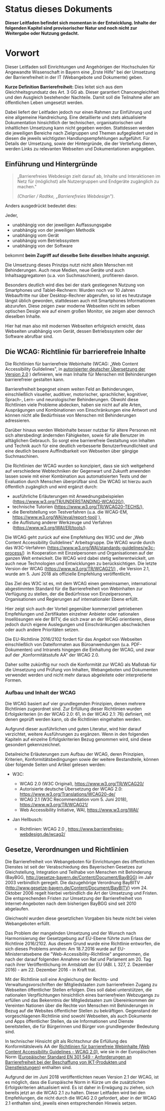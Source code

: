 # Status dieses Dokuments

<div class="alert alert-primary" role="alert">

<strong>Dieser Leitfaden befindet sich momentan in der Entwicklung. Inhalte der folgenden Kapitel sind provisorischer Natur und noch nicht zur Weitergabe oder Nutzung gedacht.</strong>

</div>



Vorwort
=======

Dieser Leitfaden soll Einrichtungen und Angehörigen der Hochschulen für Angewandte Wissenschaft in Bayern eine „Erste Hilfe" bei der Umsetzung der Barrierefreiheit in der IT (Webangebote und Dokumente) geben.

**Kurze Definition Barrierefreiheit:** Dies leitet sich aus dem Gleichheitsgrundsatz des Art. 3 GG ab. Dieser garantiert Chancengleichheit und den Ausgleich bestehender Nachteile. Damit soll die Teilnahme aller am öffentlichen Leben umgesetzt werden.

Dabei liefert der Leitfaden jedoch nur einen Rahmen zur Einführung und eine allgemeine Handreichung. Eine detaillierte und stets aktualisierte Dokumentation hinsichtlich der technischen, organisatorischen und inhaltlichen Umsetzung kann nicht gegeben werden. Stattdessen werden die jeweiligen Bereiche nach Zielgruppen und Themen aufgegliedert und in diesen die jeweils wichtigsten Handlungsempfehlungen aufgeführt. Für Details der Umsetzung, sowie der Hintergründe, die der Vertiefung dienen, werden Links zu relevanten Webseiten und Dokumentationen angegeben.

Einführung und Hintergründe
---------------------------

>„Barrierefreies Webdesign zielt darauf ab, Inhalte und Interaktionen im Netz für (möglichst) alle  Nutzergruppen und Endgeräte zugänglich zu machen." 
>
> <cite>(Charlier / Radtke, „Barrierefreies Webdesign")</cite>.

Anders ausgedrückt bedeutet dies:

Jeder,

-   unabhängig von der jeweiligen Auffassungsgabe
-   unabhängig von der jeweiligen Methodik
-   unabhängig vom Gerät
-   unabhängig vom Betriebssystem
-   unabhängig von der Software

bekommt **beim Zugriff auf dieselbe Seite dieselben Inhalte angezeigt**.

Die Umsetzung dieses Prinzips nutzt nicht allein Menschen mit Behinderungen. Auch neue Medien, neue Geräte und auch Inhaltsaggregatoren (u.a. von Suchmaschinen), profitieren davon.

Besonders deutlich wird dies bei der stark gestiegenen Nutzung von Smartphones und Tablet-Rechnern: Wurden noch vor 10 Jahren Webauftritte nur über Desktop-Rechner abgerufen, so ist es heutzutage längst üblich geworden,
stattdessen auch mit Smartphones Informationen abzurufen. Diese zeigen zwar moderne Webseiten nicht im selben optischen Design wie auf einem großen Monitor, sie zeigen aber dennoch dieselben Inhalte.

Hier hat man also mit modernen Webseiten erfolgreich erreicht, dass Webseiten unabhängig vom Gerät, dessen Betriebssystem oder der Software abrufbar sind.

Die WCAG: Richtlinie für barrierefreie Inhalte
----------------------------------------------

Die Richtlinien für barrierefreie Webinhalte (WCAG: „Web Content Accessibility Guildelines", in [autorisierter deutscher Übersetzung der Version 2.0](https://www.w3.org/Translations/WCAG20-de/) )
definieren, wie man Inhalte für Menschen mit Behinderungen barrierefreier gestalten kann.

Barrierefreiheit begegnet einem weiten Feld an Behinderungen, einschließlich visueller, auditiver, motorischer, sprachlicher, kognitiver, Sprach-, Lern- und neurologischer Behinderungen. Obwohl diese Richtlinien viele Probleme abdecken, haben sie nicht auf alle Arten, Ausprägungen und Kombinationen von Einschränkungen eine Antwort und können nicht alle Bedürfnisse von Menschen mit Behinderungen adressieren.

Darüber hinaus werden Webinhalte besser nutzbar für ältere Personen mit sich altersbedingt ändernden Fähigkeiten, sowie für alle Benutzer im alltäglichen Gebrauch. So sorgt eine barrierefreie Gestaltung von
Inhalten und Technik auch für eine deutlich verbesserte Benutzerfreundlichkeit und eine deutlich bessere Auffindbarkeit von Webseiten über gängige Suchmaschinen.

Die Richtlinien der WCAG wurden so konzipiert, dass sie sich weitgehend auf verschiedene Webtechniken der Gegenwart und Zukunft anwenden lassen sowie mit einer Kombination aus automatisierten Tests und der Evaluation
durch Menschen überprüfbar sind. Die WCAG ist hierzu auch öffentlich zugänglich und wird ergänzt durch:

-   ausführliche Erläuterungen mit Anwednungsbeispielen 
    (<https://www.w3.org/TR/UNDERSTANDING-WCAG20/>),
-   technische Tutorien (<https://www.w3.org/TR/WCAG20-TECHS/>),
-   die Bereitstellung von Testverfahren (u.a. die WCAG-EM,
    <https://www.w3.org/WAI/eval/report-tool/> ),
-   die Auflistung anderer Werkzeuge und Verfahren
    (<https://www.w3.org/WAI/ER/tools/>).

Die WCAG geht zurück auf eine Empfehlung des W3C und der „Web Content Accessibility Guildelines" Arbeitsgruppe. Die WCAG wurde durch das W3C-Verfahren (<https://www.w3.org/WAI/standards-guidelines/w3c-process/>)  in
Kooperation mit Einzelpersonen und Organisationen auf der ganzen Welt entwickelt. Die WCAG wird dabei stetig weiterentwickelt, um auch neue Technologien und Entwicklungen zu berücksichtigen. Die letzte Version
der WCAG (<https://www.w3.org/TR/WCAG21/)> , die Version 2.1, wurde am 5. Juni 2018 als offizielle Empfehlung veröffentlicht.

Das Ziel des W3C ist es, mit dem WCAG einen gemeinsamen, international abgestimmten Standard für die Barrierefreiheit von Webinhalten zur Verfügung zu stellen, der die Bedürfnisse von Einzelpersonen,
Organisationen und Regierungen auf internationaler Ebene erfüllt. 

Hier zeigt sich auch der Vorteil gegenüber kommerziell getriebenen Empfehlungen und Zertifikaten einzelner Anbieter oder nationalen Insellösungen wie der BITV, die sich zwar an der WCAG orientieren, diese jedoch durch eigene Auslegungen und Einschränkungen abschwächen oder auch andere Prioritäten setzen.

Die EU-Richtlinie 2016/2102 fordert für das Angebot von Webseiten einschließlich von Dateiformaten aus Büroanwendungen (u.a. PDF-Dokumenten) und Intranets hingegen die Einhaltung der WCAG, und zwar auf der „Konformitätsstufe AA" der WCAG 2.0.

Daher sollte zukünftig nur noch die Konformität zur WCAG als Maßstab für die Umsetzung und Prüfung von Inhalten, Webangeboten und Dokumenten verwendet werden und nicht mehr daraus abgeleitete oder interpretierte
Formen.


### Aufbau und Inhalt der WCAG

Die WCAG basiert auf vier grundlegenden Prinzipien, denen mehrere Richtlinien zugeordnet sind. Zur Erfüllung dieser Richtlinien wurden Erfolgskriterien (in der WCAG 2.0: 61, in der WCAG 2.1: 76) definiert, mit denen geprüft werden kann, ob die Richtlinien eingehalten werden.

Aufgrund dieser ausführlichen und guten Literatur, wird hier darauf verzichtet, weitere Ausführungen zu ergänzen. Wenn in den folgenden Kapiteln auf einzelne Erfolgskriterien Bezug genommen wird, sind diese gesondert gekennzeichnet.

Detailreiche Erläuterungen zum Aufbau der WCAG, deren Prinzipien, Kriterien, Konformitätsbedingungen sowie der weitere Bestandteile, können über folgende Seiten und Artikel gelesen werden:

-   W3C:
    -   WCAG 2.0 (W3C Original), <https://www.w3.org/TR/WCAG20/>
    -   Autorisierte deutsche Übersetzung der WCAG 2.0:
        <https://www.w3.org/Translations/WCAG20-de/>
    -   WCAG 2.1 (W3C Recommendation vom 5. Juni 2018),
        <https://www.w3.org/TR/WCAG21/>
    -   Web Accessibility Initiative, WAI, <https://www.w3.org/WAI/>

-   Jan Hellbusch:
    -   Richtlinien: WCAG 2.0 ,
        <https://www.barrierefreies-webdesign.de/wcag2/>


Gesetze, Verordnungen und Richtlinien
-------------------------------------

Die Barrierefreiheit von Webangeboten für Einrichtungen des öffentlichen Dienstes ist seit der Verabschiedung des Bayerischen Gesetzes zur Gleichstellung, Integration und Teilhabe von Menschen mit Behinderung
(BayBGG, <http://gesetze-bayern.de/Content/Document/BayBGG>) im Jahr 2003 verbindlich geregelt. Die dazugehörige Verordnung BayBITV (<http://www.gesetze-bayern.de/Content/Document/BayBITV>) vom 24.
Oktober 2006 regelt hierbei verbindlich die Art der Umsetzung und Fristen. Die entsprechenden Fristen zur Umsetzung der Barrierefreiheit von Internet-Angeboten nach dem bisherigen BayBGG sind seit 2010
abgelaufen.

Gleichwohl wurden diese gesetzlichen Vorgaben bis heute nicht bei vielen Webangeboten erfüllt.

Das Problem der mangelnden Umsetzung und der Wunsch nach Harmonisierung der Gesetzgebung auf EU-Ebene führte zum Erlass der Richtlinie 2016/2102. Aus diesem Grund wurde eine Richtlinie entworfen, die sich dieses Problems annahm: 
Am 18.7.2016 wurde auf EU-Ministerratsebene die "Web-Accessibility-Richtlinie" angenommen, die nach der darauf
folgenden Annahme von Rat und Parlament am 20. Tag nach ihrer Veröffentlichung im Amtsblatt der EU (ABl. L 327, 2. Dezember 2016) - am 22. Dezember 2016 - in Kraft trat.

Mit der Richtlinie soll eine Angleichung der Rechts- und Verwaltungsvorschriften der Mitgliedstaaten zum barrierefreien Zugang zu Webseiten öffentlicher Stellen erfolgen. Dies soll dabei unterstützen, die nationalen Verpflichtungen hinsichtlich eines barrierefreien Webzugangs zu erfüllen und das Bekenntnis der Mitgliedstaaten zum Übereinkommen der Vereinten Nationen über die Rechte von Menschen mit Behinderungen in Bezug auf die Websites öffentlicher Stellen zu bekräftigen. Gegenstand der vorgeschlagenen Richtlinie sind sowohl Webseiten, als auch Dokumente und Apps öffentlicher Stellen, da sie Informationen und Dienste bereitstellen, die für Bürgerinnen und Bürger von grundlegender Bedeutung sind.

In technischer Hinsicht gilt als Richtschnur die Erfüllung des Konformitätslevels AA der [Richtlinien für barrierefreie Webinhalte (Web Content Accessibility Guidelines - WCAG 2.0)](https://www.ag.bka.gv.at/at.gv.bka.wiki-bka/index.php/WCAG20), wie sie in der Europäischen Norm ([Europäischer Standard EN 301 549 -
Anforderungen an Barrierefreiheit bei der Beschaffung von IKT-Produkten und Dienstleistungen](https://www.ag.bka.gv.at/at.gv.bka.wiki-bka/index.php/Barrierefrei:EN_301_549)) enthalten sind. 

Aufgrund der im Juni 2018 veröffentlichten neuen Version 2.1 der WCAG, ist es möglich, dass die Europäische Norm in Kürze um die zusätzlichen Erfolgskriterien aktualisiert wird. Es ist daher in Erwägung zu ziehen,
sich bereits jetzt an die WCAG 2.1 zu halten. Dieser Leitfaden wird bei den Empfehlungen, die nicht durch die WCAG 2.0 gefordert, aber in der WCAG 2.1 enthalten sind, jeweils einen entsprechenden Hinweis setzen.

